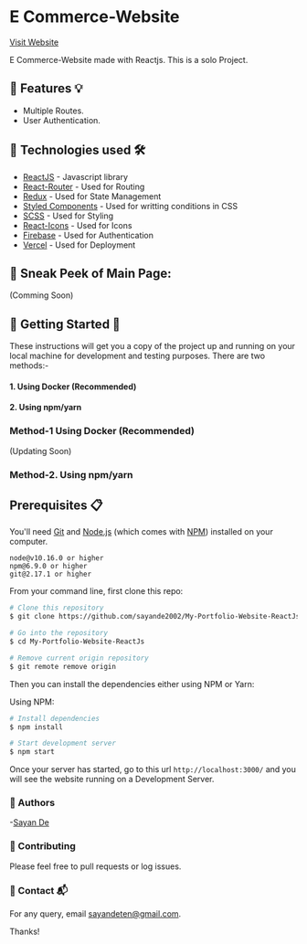 # E Commerce-Website

[Visit Website](https://e-commerce-website-sayande2002.vercel.app)

E Commerce-Website made with Reactjs. This is a solo Project.

## 📌 Features 💡 

- Multiple Routes.
- User Authentication.

## 📌 Technologies used 🛠️

- [ReactJS](https://reactjs.org) - Javascript library
- [React-Router](https://www.npmjs.com/package/react-router) - Used for Routing 
- [Redux](https://redux.js.org/) - Used for State Management 
- [Styled Components](https://styled-components.com/) - Used for writting conditions in CSS 
- [SCSS](https://sass-lang.com/) - Used for Styling
- [React-Icons](https://react-icons.github.io/react-icons/) - Used for Icons
- [Firebase](https://firebase.google.com/) - Used for Authentication
- [Vercel](https://vercel.com/) - Used for Deployment


## 📌 Sneak Peek of Main Page:
(Comming Soon)

## 📌 Getting Started 🚀

These instructions will get you a copy of the project up and running on your local machine for development and testing purposes.
There are two methods:-
#### 1. Using Docker (Recommended)
#### 2. Using npm/yarn


### Method-1 Using Docker (Recommended)
(Updating Soon)

### Method-2. Using npm/yarn

## Prerequisites 📋

You'll need [Git](https://git-scm.com) and [Node.js](https://nodejs.org/en/download/) (which comes with [NPM](http://npmjs.com)) installed on your computer.

```
node@v10.16.0 or higher
npm@6.9.0 or higher
git@2.17.1 or higher
```

From your command line, first clone this repo:

```bash
# Clone this repository
$ git clone https://github.com/sayande2002/My-Portfolio-Website-ReactJs.git

# Go into the repository
$ cd My-Portfolio-Website-ReactJs

# Remove current origin repository
$ git remote remove origin
```

Then you can install the dependencies either using NPM or Yarn:

Using NPM:

```bash
# Install dependencies
$ npm install

# Start development server
$ npm start
```

Once your server has started, go to this url `http://localhost:3000/` and you will see the website running on a Development Server.

### 📌 Authors
-[Sayan De](https://github.com/sayande2002)

### 📌 Contributing
Please feel free to pull requests or log issues.

### 📌 Contact 📬
For any query, email sayandeten@gmail.com.

Thanks!

